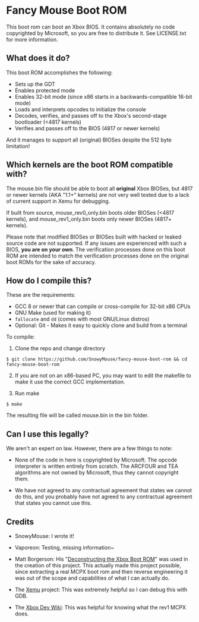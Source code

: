 # Fancy Mouse Boot ROM

This boot rom can boot an Xbox BIOS. It contains absolutely no code copyrighted
by Microsoft, so you are free to distribute it. See LICENSE.txt for more
information.

## What does it do?

This boot ROM accomplishes the following:

- Sets up the GDT
- Enables protected mode
- Enables 32-bit mode (since x86 starts in a backwards-compatible 16-bit mode)
- Loads and interprets opcodes to initialize the console
- Decodes, verifies, and passes off to the Xbox's second-stage bootloader
  (<4817 kernels)
- Verifies and passes off to the BIOS (4817 or newer kernels)

And it manages to support all (original) BIOSes despite the 512 byte limitation!

## Which kernels are the boot ROM compatible with?

The mouse.bin file should be able to boot all **original** Xbox BIOSes, but
4817 or newer kernels (AKA "1.1+" kernels) are not very well tested due to a
lack of current support in Xemu for debugging.

If built from source, mouse_rev0_only.bin boots older BIOSes (<4817 kernels),
and mouse_rev1_only.bin boots only newer BIOSes (4817+ kernels).

Please note that modified BIOSes or BIOSes built with hacked or leaked source
code are not supported. If any issues are experienced with such a BIOS, **you
are on your own**. The verification processes done on this boot ROM are intended
to match the verification processes done on the original boot ROMs for the sake
of accuracy.

## How do I compile this?

These are the requirements:

- GCC 8 or newer that can compile or cross-compile for 32-bit x86 CPUs
- GNU Make (used for making it)
- `fallocate` and `dd` (comes with most GNU/Linux distros)
- Optional: Git - Makes it easy to quickly clone and build from a terminal

To compile:

1. Clone the repo and change directory
```
$ git clone https://github.com/SnowyMouse/fancy-mouse-boot-rom && cd fancy-mouse-boot-rom
```

2. If you are not on an x86-based PC, you may want to edit the makefile to make
   it use the correct GCC implementation.

3. Run make
```
$ make
```

The resulting file will be called mouse.bin in the bin folder.

## Can I use this legally?

We aren't an expert on law. However, there are a few things to note:

- None of the code in here is copyrighted by Microsoft. The opcode interpreter
  is written entirely from scratch. The ARCFOUR and TEA algorithms are not owned
  by Microsoft, thus they cannot copyright them.

- We have not agreed to any contractual agreement that states we cannot do this,
  and you probably have not agreed to any contractual agreement that states you
  cannot use this.

## Credits

- SnowyMouse: I wrote it!

- Vaporeon: Testing, missing information~

- Matt Borgerson: His "[Deconstructing the Xbox Boot ROM]" was used in the
  creation of this project. This actually made this project possible, since
  extracting a real MCPX boot rom and then reverse engineering it was out of the
  scope and capabilities of what I can actually do.

- The [Xemu] project: This was extremely helpful so I can debug this with GDB.

- The [Xbox Dev Wiki]: This was helpful for knowing what the rev1 MCPX does.

[Deconstructing the Xbox Boot ROM]: https://mborgerson.com/deconstructing-the-xbox-boot-rom/
[Xemu]: https://xemu.app/
[Xbox Dev Wiki]: https://xboxdevwiki.net/MCPX_ROM
